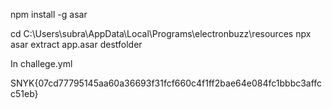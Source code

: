 npm install -g asar

cd C:\Users\subra\AppData\Local\Programs\electronbuzz\resources
npx asar extract app.asar destfolder 

In challege.yml

SNYK{07cd77795145aa60a36693f31fcf660c4f1ff2bae64e084fc1bbbc3affcc51eb}